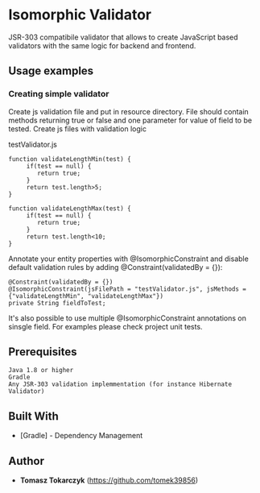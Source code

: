# Isomorphic Validator

JSR-303 compatibile validator that allows to create JavaScript based validators with the same logic for backend and frontend.

## Usage examples

### Creating simple validator

Create js validation file and put in resource directory. File should contain methods returning true or false and one parameter for value of field to be tested.
Create js files with validation logic

testValidator.js
```
function validateLengthMin(test) {
     if(test == null) {
        return true;
     }
     return test.length>5;
}

function validateLengthMax(test) {
     if(test == null) {
        return true;
     }
     return test.length<10;
}
```


Annotate your entity properties with @IsomorphicConstraint and disable default validation rules by adding @Constraint(validatedBy = {}):

```
@Constraint(validatedBy = {})
@IsomorphicConstraint(jsFilePath = "testValidator.js", jsMethods = {"validateLengthMin", "validateLengthMax"})
private String fieldToTest;
```

It's also possible to use multiple @IsomorphicConstraint annotations on sinsgle field. For examples please check project unit tests.

## Prerequisites

```
Java 1.8 or higher
Gradle
Any JSR-303 validation implemmentation (for instance Hibernate Validator)
```

## Built With

* [Gradle] - Dependency Management

## Author

* **Tomasz Tokarczyk** (https://github.com/tomek39856)
